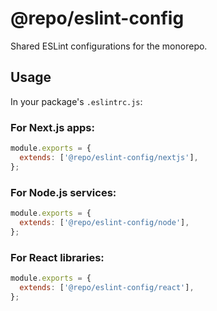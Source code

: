 # @repo/eslint-config

Shared ESLint configurations for the monorepo.

## Usage

In your package's `.eslintrc.js`:

### For Next.js apps:
```js
module.exports = {
  extends: ['@repo/eslint-config/nextjs'],
};
```

### For Node.js services:
```js
module.exports = {
  extends: ['@repo/eslint-config/node'],
};
```

### For React libraries:
```js
module.exports = {
  extends: ['@repo/eslint-config/react'],
};
```
